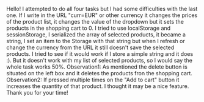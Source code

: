 Hello!
I attempted to do all four tasks but I had some difficulties with the last one. If I  write in the URL "curr=EUR" or other currency
it changes the prices of the product list, it changes the value of the dropdown but it sets the products in the shopping cart to 0.
I tried to use localStorage and sessionStorage, I serialized the array of selected products, it became a string, I set an item to the
Storage with that string but when I refresh or change the currency from the URL it still doesn't save the selected products.
I tried to see if it would work if I store a simple string and it does :). But it doesn't work with my list of selected products, so
I would say the whole task works 50%. 
Observation1: As mentioned the delete button is situated on the left box and it deletes the products fron the shopping cart.  
Observation2: If pressed multiple times on the "Add to cart" button it increases the quantity of that product. I thought it may be a 
nice feature.
Thank you for your time!